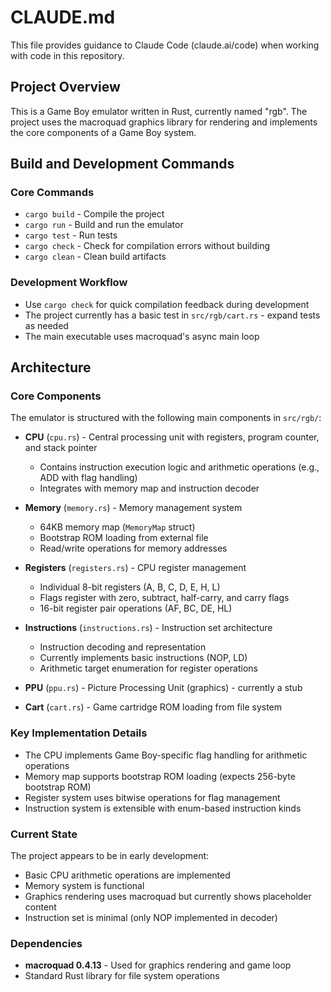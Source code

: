 # CLAUDE.md

This file provides guidance to Claude Code (claude.ai/code) when working with code in this repository.

## Project Overview

This is a Game Boy emulator written in Rust, currently named "rgb". The project uses the macroquad graphics library for rendering and implements the core components of a Game Boy system.

## Build and Development Commands

### Core Commands
- `cargo build` - Compile the project
- `cargo run` - Build and run the emulator
- `cargo test` - Run tests
- `cargo check` - Check for compilation errors without building
- `cargo clean` - Clean build artifacts

### Development Workflow
- Use `cargo check` for quick compilation feedback during development
- The project currently has a basic test in `src/rgb/cart.rs` - expand tests as needed
- The main executable uses macroquad's async main loop

## Architecture

### Core Components
The emulator is structured with the following main components in `src/rgb/`:

- **CPU** (`cpu.rs`) - Central processing unit with registers, program counter, and stack pointer
  - Contains instruction execution logic and arithmetic operations (e.g., ADD with flag handling)
  - Integrates with memory map and instruction decoder
  
- **Memory** (`memory.rs`) - Memory management system
  - 64KB memory map (`MemoryMap` struct)
  - Bootstrap ROM loading from external file
  - Read/write operations for memory addresses

- **Registers** (`registers.rs`) - CPU register management
  - Individual 8-bit registers (A, B, C, D, E, H, L) 
  - Flags register with zero, subtract, half-carry, and carry flags
  - 16-bit register pair operations (AF, BC, DE, HL)

- **Instructions** (`instructions.rs`) - Instruction set architecture
  - Instruction decoding and representation
  - Currently implements basic instructions (NOP, LD)
  - Arithmetic target enumeration for register operations

- **PPU** (`ppu.rs`) - Picture Processing Unit (graphics) - currently a stub
- **Cart** (`cart.rs`) - Game cartridge ROM loading from file system

### Key Implementation Details
- The CPU implements Game Boy-specific flag handling for arithmetic operations
- Memory map supports bootstrap ROM loading (expects 256-byte bootstrap ROM)
- Register system uses bitwise operations for flag management
- Instruction system is extensible with enum-based instruction kinds

### Current State
The project appears to be in early development:
- Basic CPU arithmetic operations are implemented
- Memory system is functional
- Graphics rendering uses macroquad but currently shows placeholder content
- Instruction set is minimal (only NOP implemented in decoder)

### Dependencies
- **macroquad 0.4.13** - Used for graphics rendering and game loop
- Standard Rust library for file system operations
